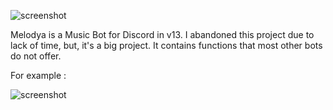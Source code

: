 ![screenshot](https://media.discordapp.net/attachments/899320565582680096/1044930914901299200/melodya-banner.png?ex=6603fcbf&is=65f187bf&hm=dbfc307bc7d95039e131897b6480c9fe9230046982f8c6843877cddc736d7dc7&=&format=webp&quality=lossless&width=720&height=405)

 Melodya is a Music Bot for Discord in v13. I abandoned this project due to lack of time, but, it's a big project. It contains functions that most other bots do not offer.
 
 For example :
 
 ![screenshot](https://media.discordapp.net/attachments/937348397793411102/1044931323770454086/image.png?ex=6603fd21&is=65f18821&hm=14bca74dcda3418d80726b04b882cef5e6cf593e49bca4dc57876fcc1be47dab&=&format=webp&quality=lossless)

